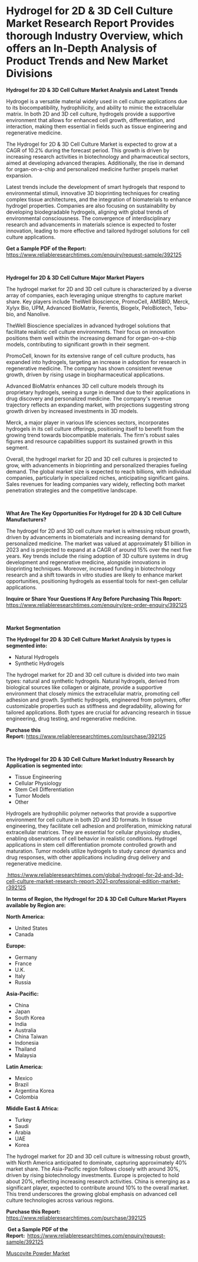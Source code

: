 <p><h1>Hydrogel for 2D & 3D Cell Culture Market Research Report Provides thorough Industry Overview, which offers an In-Depth Analysis of Product Trends and New Market Divisions</h1></p><p><strong>Hydrogel for 2D & 3D Cell Culture Market Analysis and Latest Trends</strong></p>
<p><p>Hydrogel is a versatile material widely used in cell culture applications due to its biocompatibility, hydrophilicity, and ability to mimic the extracellular matrix. In both 2D and 3D cell culture, hydrogels provide a supportive environment that allows for enhanced cell growth, differentiation, and interaction, making them essential in fields such as tissue engineering and regenerative medicine. </p><p>The Hydrogel for 2D & 3D Cell Culture Market is expected to grow at a CAGR of 10.2% during the forecast period. This growth is driven by increasing research activities in biotechnology and pharmaceutical sectors, aimed at developing advanced therapies. Additionally, the rise in demand for organ-on-a-chip and personalized medicine further propels market expansion. </p><p>Latest trends include the development of smart hydrogels that respond to environmental stimuli, innovative 3D bioprinting techniques for creating complex tissue architectures, and the integration of biomaterials to enhance hydrogel properties. Companies are also focusing on sustainability by developing biodegradable hydrogels, aligning with global trends of environmental consciousness. The convergence of interdisciplinary research and advancements in materials science is expected to foster innovation, leading to more effective and tailored hydrogel solutions for cell culture applications.</p></p>
<p><strong>Get a Sample PDF of the Report:&nbsp;</strong> <a href="https://www.reliableresearchtimes.com/enquiry/request-sample/392125?utm_campaign=2464&utm_medium=2&utm_source=Github&utm_content=ia&utm_term=29032025&utm_id=hydrogel-for-2d-3d-cell-culture">https://www.reliableresearchtimes.com/enquiry/request-sample/392125</a></p>
<p>&nbsp;</p>
<p><strong>Hydrogel for 2D & 3D Cell Culture Major Market Players</strong></p>
<p><p>The hydrogel market for 2D and 3D cell culture is characterized by a diverse array of companies, each leveraging unique strengths to capture market share. Key players include TheWell Bioscience, PromoCell, AMSBIO, Merck, Xylyx Bio, UPM, Advanced BioMatrix, Ferentis, Biogelx, PeloBiotech, Tebu-bio, and Nanolive.</p><p>TheWell Bioscience specializes in advanced hydrogel solutions that facilitate realistic cell culture environments. Their focus on innovation positions them well within the increasing demand for organ-on-a-chip models, contributing to significant growth in their segment.</p><p>PromoCell, known for its extensive range of cell culture products, has expanded into hydrogels, targeting an increase in adoption for research in regenerative medicine. The company has shown consistent revenue growth, driven by rising usage in biopharmaceutical applications.</p><p>Advanced BioMatrix enhances 3D cell culture models through its proprietary hydrogels, seeing a surge in demand due to their applications in drug discovery and personalized medicine. The company's revenue trajectory reflects an expanding market, with projections suggesting strong growth driven by increased investments in 3D models.</p><p>Merck, a major player in various life sciences sectors, incorporates hydrogels in its cell culture offerings, positioning itself to benefit from the growing trend towards biocompatible materials. The firm's robust sales figures and resource capabilities support its sustained growth in this segment.</p><p>Overall, the hydrogel market for 2D and 3D cell cultures is projected to grow, with advancements in bioprinting and personalized therapies fueling demand. The global market size is expected to reach billions, with individual companies, particularly in specialized niches, anticipating significant gains. Sales revenues for leading companies vary widely, reflecting both market penetration strategies and the competitive landscape.</p></p>
<p>&nbsp;</p>
<p><strong>What Are The Key Opportunities For Hydrogel for 2D & 3D Cell Culture Manufacturers?</strong></p>
<p><p>The hydrogel for 2D and 3D cell culture market is witnessing robust growth, driven by advancements in biomaterials and increasing demand for personalized medicine. The market was valued at approximately $1 billion in 2023 and is projected to expand at a CAGR of around 15% over the next five years. Key trends include the rising adoption of 3D culture systems in drug development and regenerative medicine, alongside innovations in bioprinting techniques. Moreover, increased funding in biotechnology research and a shift towards in vitro studies are likely to enhance market opportunities, positioning hydrogels as essential tools for next-gen cellular applications.</p></p>
<p><strong>Inquire or Share Your Questions If Any Before Purchasing This Report:</strong> <a href="https://www.reliableresearchtimes.com/enquiry/pre-order-enquiry/392125?utm_campaign=2464&utm_medium=2&utm_source=Github&utm_content=ia&utm_term=29032025&utm_id=hydrogel-for-2d-3d-cell-culture">https://www.reliableresearchtimes.com/enquiry/pre-order-enquiry/392125</a></p>
<p>&nbsp;</p>
<p><strong>Market Segmentation</strong></p>
<p><strong>The Hydrogel for 2D & 3D Cell Culture Market Analysis by types is segmented into:</strong></p>
<p><ul><li>Natural Hydrogels</li><li>Synthetic Hydrogels</li></ul></p>
<p><p>The hydrogel market for 2D and 3D cell culture is divided into two main types: natural and synthetic hydrogels. Natural hydrogels, derived from biological sources like collagen or alginate, provide a supportive environment that closely mimics the extracellular matrix, promoting cell adhesion and growth. Synthetic hydrogels, engineered from polymers, offer customizable properties such as stiffness and degradability, allowing for tailored applications. Both types are crucial for advancing research in tissue engineering, drug testing, and regenerative medicine.</p></p>
<p><strong>Purchase this Report:&nbsp;</strong><a href="https://www.reliableresearchtimes.com/purchase/392125?utm_campaign=2464&utm_medium=2&utm_source=Github&utm_content=ia&utm_term=29032025&utm_id=hydrogel-for-2d-3d-cell-culture">https://www.reliableresearchtimes.com/purchase/392125</a></p>
<p>&nbsp;</p>
<p><strong>The Hydrogel for 2D & 3D Cell Culture Market Industry Research by Application is segmented into:</strong></p>
<p><ul><li>Tissue Engineering</li><li>Cellular Physiology</li><li>Stem Cell Differentiation</li><li>Tumor Models</li><li>Other</li></ul></p>
<p><p>Hydrogels are hydrophilic polymer networks that provide a supportive environment for cell culture in both 2D and 3D formats. In tissue engineering, they facilitate cell adhesion and proliferation, mimicking natural extracellular matrices. They are essential for cellular physiology studies, enabling observations of cell behavior in realistic conditions. Hydrogel applications in stem cell differentiation promote controlled growth and maturation. Tumor models utilize hydrogels to study cancer dynamics and drug responses, with other applications including drug delivery and regenerative medicine.</p></p>
<p><a href="https://www.reliableresearchtimes.com/global-hydrogel-for-2d-and-3d-cell-culture-market-research-report-2021-professional-edition-market-r392125?utm_campaign=2464&utm_medium=2&utm_source=Github&utm_content=ia&utm_term=29032025&utm_id=hydrogel-for-2d-3d-cell-culture">&nbsp;https://www.reliableresearchtimes.com/global-hydrogel-for-2d-and-3d-cell-culture-market-research-report-2021-professional-edition-market-r392125</a></p>
<p><strong>In terms of Region, the Hydrogel for 2D & 3D Cell Culture Market Players available by Region are:</strong></p>
<p>
    <p> <strong> North America: </strong>
        <ul>
            <li>United States</li>
            <li>Canada</li>
        </ul>
        </p> 
    <p> <strong> Europe: </strong>
        <ul>
            <li>Germany</li>
            <li>France</li>
            <li>U.K.</li>
            <li>Italy</li>
            <li>Russia</li>
        </ul>
        </p> 
    <p> <strong> Asia-Pacific: </strong>
        <ul>
            <li>China</li>
            <li>Japan</li>
            <li>South Korea</li>
            <li>India</li>
            <li>Australia</li>
            <li>China Taiwan</li>
            <li>Indonesia</li>
            <li>Thailand</li>
            <li>Malaysia</li>
        </ul>
        </p> 
    <p> <strong> Latin America: </strong>
        <ul>
            <li>Mexico</li>
            <li>Brazil</li>
            <li>Argentina Korea</li>
            <li>Colombia</li>
        </ul>
        </p> 
    <p> <strong> Middle East & Africa: </strong>
        <ul>
            <li>Turkey</li>
            <li>Saudi</li>
            <li>Arabia</li>
            <li>UAE</li>
            <li>Korea</li>
        </ul>
    </p>
    </p>
<p><p>The hydrogel market for 2D and 3D cell culture is witnessing robust growth, with North America anticipated to dominate, capturing approximately 40% market share. The Asia-Pacific region follows closely with around 30%, driven by rising biotechnology investments. Europe is projected to hold about 20%, reflecting increasing research activities. China is emerging as a significant player, expected to contribute around 10% to the overall market. This trend underscores the growing global emphasis on advanced cell culture technologies across various regions.</p></p>
<p><strong>Purchase this Report: </strong><a href="https://www.reliableresearchtimes.com/purchase/392125?utm_campaign=2464&utm_medium=2&utm_source=Github&utm_content=ia&utm_term=29032025&utm_id=hydrogel-for-2d-3d-cell-culture">https://www.reliableresearchtimes.com/purchase/392125</a></p>
<p>&nbsp;<strong>Get a Sample PDF of the Report:&nbsp;&nbsp;</strong><a href="https://www.reliableresearchtimes.com/enquiry/request-sample/392125?utm_campaign=2464&utm_medium=2&utm_source=Github&utm_content=ia&utm_term=29032025&utm_id=hydrogel-for-2d-3d-cell-culture">https://www.reliableresearchtimes.com/enquiry/request-sample/392125</a></p>
<p><strong></strong></p>
<p><p><a href="https://github.com/chungwimbu4/Market-Research-Report-List-1/blob/main/muscovite-powder-market.md?utm_campaign=2464&utm_medium=2&utm_source=Github&utm_content=ia&utm_term=29032025&utm_id=hydrogel-for-2d-3d-cell-culture">Muscovite Powder Market</a></p></p>